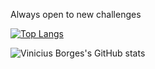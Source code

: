 Always open to new challenges

[![Top Langs](https://github-readme-stats.vercel.app/api/top-langs/?username=viniciusborgess&layout=compact)](https://github.com/viniciusborgess/github-readme-stats)

![Vinicius Borges's GitHub stats](https://github-readme-stats.vercel.app/api?username=viniciusborgess&show_icons=true&theme=radical)





